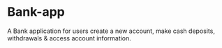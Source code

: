 # Bank-app
 A Bank application for users create a new account, make cash deposits, withdrawals & access account information.
